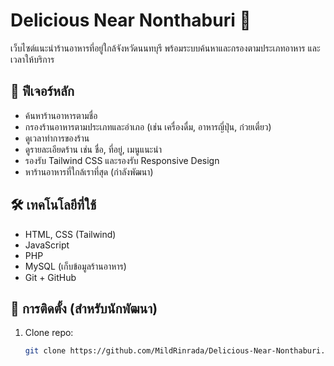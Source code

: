 # Delicious Near Nonthaburi 🍜

เว็บไซต์แนะนำร้านอาหารที่อยู่ใกล้จังหวัดนนทบุรี พร้อมระบบค้นหาและกรองตามประเภทอาหาร และเวลาให้บริการ

## 📌 ฟีเจอร์หลัก

- ค้นหาร้านอาหารตามชื่อ
- กรองร้านอาหารตามประเภทและอำเภอ (เช่น เครื่องดื่ม, อาหารญี่ปุ่น, ก๋วยเตี๋ยว)
- ดูเวลาทำการของร้าน
- ดูรายละเอียดร้าน เช่น ชื่อ, ที่อยู่, เมนูแนะนำ
- รองรับ Tailwind CSS และรองรับ Responsive Design
- หาร้านอาหารที่ใกล้เราที่สุด (กำลังพัฒนา)

## 🛠️ เทคโนโลยีที่ใช้

- HTML, CSS (Tailwind)
- JavaScript
- PHP
- MySQL (เก็บข้อมูลร้านอาหาร)
- Git + GitHub

## 🔧 การติดตั้ง (สำหรับนักพัฒนา)

1. Clone repo:
   ```bash
   git clone https://github.com/MildRinrada/Delicious-Near-Nonthaburi.git
